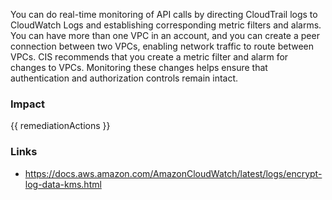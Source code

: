 
You can do real-time monitoring of API calls by directing CloudTrail logs to CloudWatch Logs and establishing corresponding metric filters and alarms. You can have more than one VPC in an account, and you can create a peer connection between two VPCs, enabling network traffic to route between VPCs.
CIS recommends that you create a metric filter and alarm for changes to VPCs. Monitoring these changes helps ensure that authentication and authorization controls remain intact.


### Impact
<!-- Add Impact here -->

<!-- DO NOT CHANGE -->
{{ remediationActions }}

### Links
- https://docs.aws.amazon.com/AmazonCloudWatch/latest/logs/encrypt-log-data-kms.html


